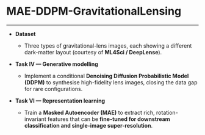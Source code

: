 # MAE-DDPM-GravitationalLensing  


---

- **Dataset**  
  - Three types of gravitational-lens images, each showing a different dark-matter layout (courtesy of **ML4Sci / DeepLense**).

- **Task IV — Generative modelling**  
  - Implement a conditional **Denoising Diffusion Probabilistic Model (DDPM)** to synthesise high-fidelity lens images, closing the data gap for rare configurations.  

- **Task VI — Representation learning**  
  - Train a **Masked Autoencoder (MAE)** to extract rich, rotation-invariant features that can be **fine-tuned for downstream classification and single-image super-resolution**.  
